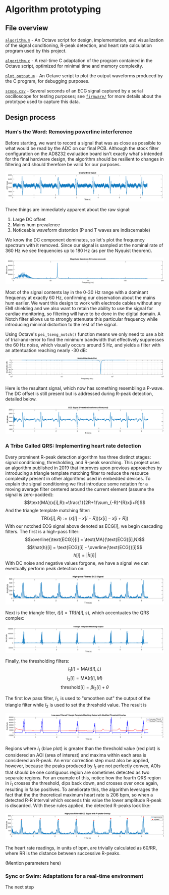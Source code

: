 # Algorithm prototyping
## File overview
[`algorithm.m`](algorithm/algorithm.m) - An Octave script for design, implementation, and visualization of the signal conditioning, R-peak detection, and heart rate calculation program used by this project.

[`algorithm.c`](algorithm/algorithm.c) - A real-time C adaptation of the program contained in the Octave script, optimized for minimal time and memory complexity.

[`plot_output.m`](algorithm/plot_output.m) - An Octave script to plot the output waveforms produced by the C program, for debugging purposes.

[`scope.csv`](algorithm/scope.csv) - Several seconds of an ECG signal captured by a serial oscilloscope for testing purposes; see [`firmware/`](firmware/) for more details about the prototype used to capture this data.
## Design process
### Hum's the Word: Removing powerline interference
Before starting, we want to record a signal that was as close as possible to what would be read by the ADC on our final PCB. Although the stock filter configuration on the AD8232 evaluation board isn't exactly what's intended for the final hardware design, the algorithm should be resilient to changes in filtering and should therefore be valid for our purposes.

![Original ECG signal](https://raw.githubusercontent.com/stevefarra/ec-stingy/main/docs/visuals/original_ecg_signal.png)

Three things are immediately apparent about the raw signal:
1. Large DC offset
2. Mains hum prevalence
3. Noticeable waveform distortion (P and T waves are indiscernable)

We know the DC component dominates, so let's plot the frequency spectrum with it removed. Since our signal is sampled at the nominal rate of 360 Hz we see frequencies up to 180 Hz (as per the Nyquist theorem).

![Magnitude spectrum](https://raw.githubusercontent.com/stevefarra/ec-stingy/main/docs/visuals/magnitude_spectrum.png)

Most of the signal contents lay in the 0-30 Hz range with a dominant frequency at exactly 60 Hz, confirming our observation about the mains hum earlier. We want this design to work with electrode cables without any EMI shielding and we also want to retain the ability to use the signal for cardiac monitoring, so filtering will have to be done in the digital domain. A Notch filter allows us to strongly attenuate this particular frequency while introducing minimal distortion to the rest of the signal.

Using Octave's `pei_tseng_notch()` function means we only need to use a bit of trial-and-error to find the minimum bandwidth that effectively suppresses the 60 Hz noise, which visually occurs around 5 Hz, and yields a filter with an attentuation reaching nearly -30 dB:

![Notch filter bode plot](https://raw.githubusercontent.com/stevefarra/ec-stingy/main/docs/visuals/notch_filter_bode_plot.png)

Here is the resultant signal, which now has something resembling a P-wave. The DC offset is still present but is addressed during R-peak detection, detailed below.

![Filtered ECG signal](https://raw.githubusercontent.com/stevefarra/ec-stingy/main/docs/visuals/ecg_signal_filtered.png)

### A Tribe Called QRS: Implementing heart rate detection
Every prominent R-peak detection algorithm has three distinct stages: signal conditioning, thresholding, and R-peak searching. This project uses an algorithm published in 2019 that improves upon previous approaches by introducing a triangle template matching filter to reduce the resource complexity present in other algorithms used in embedded devices. To explain the signal conditioning we first introduce some notation for a moving average filter centered around the current element (assume the signal is zero-padded):
$$\text{MA}(x[i],R):=\frac{1}{2R+1}\sum_{-R}^{R}x[i+R]$$
And the triangle template matching filter:
$$\text{TR}(x[i],R):=(x[i]-x[i-R])(x[i]-x[i+R])$$
With our notched ECG signal above denoted as $\text{ECG}[i]$, we begin cascading filters. The first is a high-pass filter:
$$\overline{\text{ECG}}[i] = \text{MA}(\text{ECG}[i],N)$$
$$\hat{h}[i] = \text{ECG}[i] - \overline{\text{ECG}}[i]$$
$$h[i] = |\hat{h}[i]|$$
With DC noise and negative values forgone, we have a signal we can eventually perform peak detection on:

![High pass filter](https://raw.githubusercontent.com/stevefarra/ec-stingy/main/docs/visuals/high_pass_filter.png)

Next is the triangle filter, $t[i]=\text{TR}(h[i],s)$, which accentuates the QRS complex:

![Triangle](https://raw.githubusercontent.com/stevefarra/ec-stingy/main/docs/visuals/triangle_filter.png)

Finally, the thresholding filters:
$$l_1[i] = \text{MA}(t[i],L)$$
$$l_2[i] = \text{MA}(t[i],M)$$
$$\text{threshold}[i] = \beta l_2[i] + \theta$$

The first low pass filter, $l_1$, is used to "smoothen out" the output of the triangle filter while $l_2$ is used to set the threshold value. The result is

![Threshold](https://github.com/stevefarra/ec-stingy/blob/main/docs/visuals/threshold.png?raw=true)

Regions where $l_1$ (blue plot) is greater than the threshold value (red plot) is considered an AOI (area of interest) and maxima within each area is considered an R-peak. An error correction step must also be applied, however, because the peaks produced by $l_1$ are not perfectly convex, AOIs that should be one contiguous region are sometimes detected as two separate regions. For an example of this, notice how the fourth QRS region in $l_1$ crosses the threshold, dips back down, and crosses over once again, resulting in false positives. To ameliorate this, the algorithm leverages the fact that the the theoretical maximum heart rate is 206 bpm, so when a detected R-R interval which exceeds this value the lower amplitude R-peak is discarded. With these rules applied, the detected R-peaks look like:

![R-peaks](https://raw.githubusercontent.com/stevefarra/ec-stingy/main/docs/visuals/r_peaks.png)

The heart rate readings, in units of bpm, are trivially calculated as $60/\text{RR}$, where $\text{RR}$ is the distance between successive R-peaks.

(Mention parameters here)

### Sync or Swim: Adaptations for a real-time environment

The next step 
